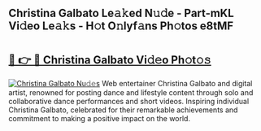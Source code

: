 ## Christina Galbato Le𝚊𝚔ed N𝚞𝚍e - Part-mKL Vi𝚍eo Le𝚊𝚔s - H𝚘t O𝚗lyf𝚊ns Ph𝚘tos e8tMF

# <h2><a href="http://hf30y4u.feru.top/?c=Christina+Galbato">🔗 👉 🔴 Christina Galbato Vi𝚍𝚎o Ph𝚘t𝚘𝚜</a></h2>

[![Christina Galbato Nu𝚍𝚎s](https://i.imgur.com/0TWrTi3.gif)](http://hf30y4u.feru.top/?c=Christina+Galbato)
Web entertainer Christina Galbato and digital artist, renowned for posting dance and lifestyle content through solo and collaborative dance performances and short videos. Inspiring individual Christina Galbato, celebrated for their remarkable achievements and commitment to making a positive impact on the world. 
